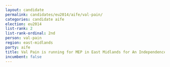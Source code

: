```yaml
---
layout: candidate
permalink: candidates/eu2014/aife/val-pain/
categories: candidate aife
election: eu2014
list-rank: 2
list-rank-ordinal: 2nd
person: val-pain
region: east-midlands
party: aife
title: Val Pain is running for MEP in East Midlands for An Independence From Europe
incumbent: false
---
```

